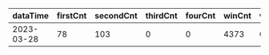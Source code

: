 |dataTime|firstCnt|secondCnt|thirdCnt|fourCnt|winCnt|vrate|wrate|
|-|-|-|-|-|-|-|-|
|2023-03-28|78|103|0|0|4373|0%|0%|